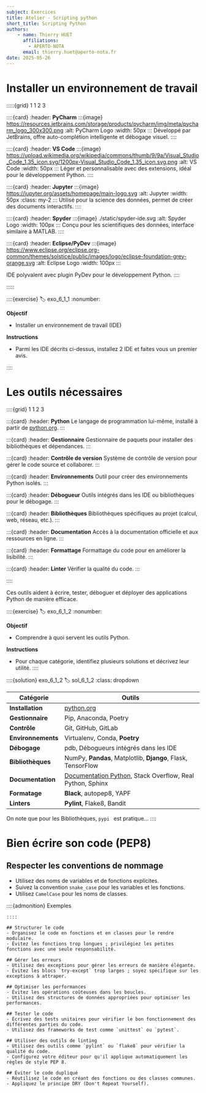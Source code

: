 ```yaml
---
subject: Exercices
title: Atelier - Scripting python
short_title: Scripting Python
authors: 
    - name: Thierry HUET
      affiliations: 
        - APERTO-NOTA
      email: thierry.huet@aperto-nota.fr
date: 2025-05-26
---
```


# Installer un environnement de travail

:::::{grid} 1 1 2 3

::::{card}
:header: **PyCharm**
:::{image} https://resources.jetbrains.com/storage/products/pycharm/img/meta/pycharm_logo_300x300.png
:alt: PyCharm Logo
:width: 50px
:::
Développé par JetBrains, offre auto-complétion intelligente et débogage visuel.
::::

::::{card}
:header: **VS Code**
:::{image} https://upload.wikimedia.org/wikipedia/commons/thumb/9/9a/Visual_Studio_Code_1.35_icon.svg/1200px-Visual_Studio_Code_1.35_icon.svg.png
:alt: VS Code
:width: 50px
:::
Léger et personnalisable avec des extensions, idéal pour le développement Python.
::::

::::{card}
:header: **Jupyter**
:::{image} https://jupyter.org/assets/homepage/main-logo.svg
:alt: Jupyter
:width: 50px
:class: my-2
:::
Utilisé pour la science des données, permet de créer des documents interactifs.
::::

::::{card}
:header: **Spyder**
:::{image} ./static/spyder-ide.svg
:alt: Spyder Logo
:width: 100px
:::
Conçu pour les scientifiques des données, interface similaire à MATLAB.
::::

::::{card}
:header: **Eclipse/PyDev**
:::{image} https://www.eclipse.org/eclipse.org-common/themes/solstice/public/images/logo/eclipse-foundation-grey-orange.svg
:alt: Eclipse Logo
:width: 100px
:::

IDE polyvalent avec plugin PyDev pour le développement Python.
::::

:::::


::::{exercise}
:label: exo_6_1_1
:nonumber:

**Objectif**
- Installer un environnement de travail (IDE)

**Instructions**
- Parmi les IDE décrits ci-dessus, installez 2 IDE et faites vous un premier avis.

::::

# Les outils nécessaires

::::{grid} 1 1 2 3

:::{card}
:header: **Python**
Le langage de programmation lui-même, installé à partir de [python.org](https://www.python.org).
:::

:::{card}
:header: **Gestionnaire**
Gestionnaire de paquets pour installer des bibliothèques et dépendances.
:::

:::{card}
:header: **Contrôle de version**
Système de contrôle de version pour gérer le code source et collaborer.
:::

:::{card}
:header: **Environnements**
Outil pour créer des environnements Python isolés.
:::

:::{card}
:header: **Débogueur**
Outils intégrés dans les IDE ou bibliothèques pour le débogage.
:::

:::{card}
:header: **Bibliothèques**
Bibliothèques spécifiques au projet (calcul, web, réseau, etc.).
:::

:::{card}
:header: **Documentation**
Accès à la documentation officielle et aux ressources en ligne.
:::

:::{card}
:header: **Formattage**
Formattage du code pour en améliorer la lisibilité.
:::

:::{card}
:header: **Linter**
Vérifier la qualité du code.
:::

::::

Ces outils aident à écrire, tester, déboguer et déployer des applications Python de manière efficace.

::::{exercise}
:label: exo_6_1_2
:nonumber:

**Objectif**
- Comprendre à quoi servent les outils Python.

**Instructions**
- Pour chaque catégorie, identifiez plusieurs solutions et décrivez leur utilité.
::::

::::{solution} exo_6_1_2
:label: sol_6_1_2
:class: dropdown

| Catégorie         | Outils                                                                                     |
|-------------------|--------------------------------------------------------------------------------------------|
| **Installation**  | [python.org](https://www.python.org)                                                       |
| **Gestionnaire**  | Pip, Anaconda, Poetry                                                                      |
| **Contrôle**      | Git, GitHub, GitLab                                                                        |
| **Environnements**| Virtualenv, Conda, **Poetry**                                                              |
| **Débogage**      | pdb, Débogueurs intégrés dans les IDE                                                      |
| **Bibliothèques** | NumPy, **Pandas**, Matplotlib, **Django**, Flask, TensorFlow                               |
| **Documentation** | [Documentation Python](https://docs.python.org/3/), Stack Overflow, Real Python, Sphinx    |
| **Formatage**     | **Black**, autopep8, YAPF                                                                  |
| **Linters**       | **Pylint**, Flake8, Bandit                                                                 |

On note que pour les Bibliothèques, `pypi ` est pratique...
::::

# Bien écrire son code (PEP8)

## Respecter les conventions de nommage
- Utilisez des noms de variables et de fonctions explicites.
- Suivez la convention `snake_case` pour les variables et les fonctions.
- Utilisez `CamelCase` pour les noms de classes.

::::{admonition} Exemples
```{literalinclude} bin/exe_6_1_1.py
::::

## Structurer le code
- Organisez le code en fonctions et en classes pour le rendre modulaire.
- Évitez les fonctions trop longues ; privilégiez les petites fonctions avec une seule responsabilité.

## Gérer les erreurs
- Utilisez des exceptions pour gérer les erreurs de manière élégante.
- Évitez les blocs `try-except` trop larges ; soyez spécifique sur les exceptions à attraper.

## Optimiser les performances
- Évitez les opérations coûteuses dans les boucles.
- Utilisez des structures de données appropriées pour optimiser les performances.

## Tester le code
- Écrivez des tests unitaires pour vérifier le bon fonctionnement des différentes parties du code.
- Utilisez des frameworks de test comme `unittest` ou `pytest`.

## Utiliser des outils de linting
- Utilisez des outils comme `pylint` ou `flake8` pour vérifier la qualité du code.
- Configurez votre éditeur pour qu'il applique automatiquement les règles de style PEP 8.

## Éviter le code dupliqué
- Réutilisez le code en créant des fonctions ou des classes communes.
- Appliquez le principe DRY (Don't Repeat Yourself).

